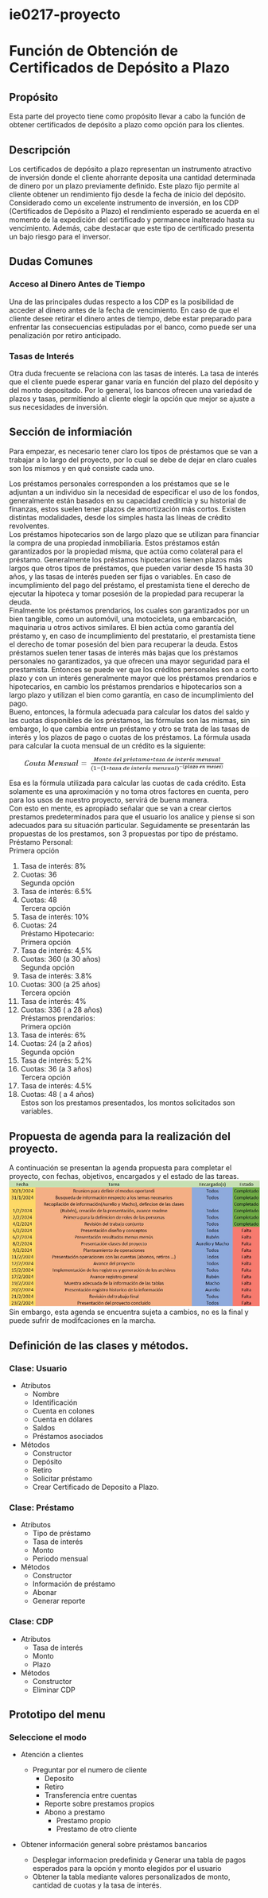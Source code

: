 <!-- From MachoBranch -->

# ie0217-proyecto
# Función de Obtención de Certificados de Depósito a Plazo

## Propósito
Esta parte del proyecto tiene como propósito llevar a cabo la función de obtener certificados de depósito a plazo como opción para los clientes.

## Descripción
Los certificados de depósito a plazo representan un instrumento atractivo de inversión donde el cliente ahorrante deposita una cantidad determinada de dinero por un plazo previamente definido. Este plazo fijo permite al cliente obtener un rendimiento fijo desde la fecha de inicio del depósito. Considerado como un excelente instrumento de inversión, en los CDP (Certificados de Depósito a Plazo) el rendimiento esperado se acuerda en el momento de la expedición del certificado y permanece inalterado hasta su vencimiento. Además, cabe destacar que este tipo de certificado presenta un bajo riesgo para el inversor.

## Dudas Comunes

### Acceso al Dinero Antes de Tiempo
Una de las principales dudas respecto a los CDP es la posibilidad de acceder al dinero antes de la fecha de vencimiento. En caso de que el cliente desee retirar el dinero antes de tiempo, debe estar preparado para enfrentar las consecuencias estipuladas por el banco, como puede ser una penalización por retiro anticipado.

### Tasas de Interés
Otra duda frecuente se relaciona con las tasas de interés. La tasa de interés que el cliente puede esperar ganar varía en función del plazo del depósito y del monto depositado. Por lo general, los bancos ofrecen una variedad de plazos y tasas, permitiendo al cliente elegir la opción que mejor se ajuste a sus necesidades de inversión.

## Sección de informiación
Para empezar, es necesario tener claro los tipos de préstamos que se van a trabajar a lo largo del proyecto, por lo cual se debe de dejar en claro cuales son los mismos y en qué consiste cada uno.  

Los préstamos personales corresponden a los préstamos que se le adjuntan a un individuo sin la necesidad de especificar el uso de los fondos, generalmente están basados en su capacidad crediticia y su historial de finanzas, estos suelen tener plazos de amortización más cortos. Existen distintas modalidades, desde los simples hasta las líneas de crédito revolventes.  
Los préstamos hipotecarios son de largo plazo que se utilizan para financiar la compra de una propiedad inmobiliaria. Estos préstamos están garantizados por la propiedad misma, que actúa como colateral para el préstamo. Generalmente los préstamos hipotecarios tienen plazos más largos que otros tipos de préstamos, que pueden variar desde 15 hasta 30 años, y las tasas de interés pueden ser fijas o variables. En caso de incumplimiento del pago del préstamo, el prestamista tiene el derecho de ejecutar la hipoteca y tomar posesión de la propiedad para recuperar la deuda.  
Finalmente los préstamos prendarios, los cuales son garantizados por un bien tangible, como un automóvil, una motocicleta, una embarcación, maquinaria u otros activos similares. El bien actúa como garantía del préstamo y, en caso de incumplimiento del prestatario, el prestamista tiene el derecho de tomar posesión del bien para recuperar la deuda. Estos préstamos suelen tener tasas de interés más bajas que los préstamos personales no garantizados, ya que ofrecen una mayor seguridad para el prestamista.
Entonces se puede ver que los créditos personales son a corto plazo y con un interés generalmente mayor que los préstamos prendarios e hipotecarios, en cambio los préstamos prendarios e hipotecarios son a largo plazo y utilizan el bien como garantía, en caso de incumplimiento del pago.  
Bueno, entonces, la fórmula adecuada para calcular los datos del saldo y las cuotas disponibles de los préstamos, las fórmulas son las mismas, sin embargo, lo que cambia entre un préstamo y otro se trata de las tasas de interés y los plazos de pago o cuotas de los préstamos. La fórmula usada para calcular la cuota mensual de un crédito es la siguiente:  
![imagenformula](Imagenformulaprestamos.jpg)  
Esa es la fórmula utilizada para calcular las cuotas de cada crédito. Esta solamente es una aproximación y no toma otros factores en cuenta, pero para los usos de nuestro proyecto, servirá de buena manera.  
Con esto en mente, es apropiado señalar que se van a crear ciertos prestamos predeterminados para que el usuario los analice y piense si son adecuados para su situación particular. Seguidamente se presentarán las propuestas de los prestamos, son 3 propuestas por tipo de préstamo.  
Préstamo Personal:  
Primera opción  
1.	Tasa de interés: 8%  
2.	Cuotas: 36  
Segunda opción  
1.	Tasa de interés: 6.5%  
2.	Cuotas: 48  
Tercera opción  
1.	Tasa de interés: 10%  
2.	Cuotas: 24  
Préstamo Hipotecario:  
Primera opción  
1.	Tasa de interés: 4,5%  
2.	Cuotas: 360 (a 30 años)  
Segunda opción  
1.	Tasa de interés: 3.8%  
2.	Cuotas: 300 (a 25 años)  
Tercera opción  
1.	Tasa de interés: 4%  
2.	Cuotas: 336 ( a 28 años)  
Préstamos prendarios:  
Primera opción  
1.	Tasa de interés: 6%  
2.	Cuotas: 24 (a 2 años)  
Segunda opción  
1.	Tasa de interés: 5.2%  
2.	Cuotas: 36 (a 3 años)  
Tercera opción  
1.	Tasa de interés: 4.5%  
2.	Cuotas: 48 ( a 4 años)  
Estos son los prestamos presentados, los montos solicitados son variables.  

## Propuesta de agenda para la realización del proyecto.  
A continuación se presentan la agenda propuesta para completar el proyecto, con fechas, objetivos, encargados y el estado de las tareas.  
![imagenformula](agendapropuesta.jpg)  
Sin embargo, esta agenda se encuentra sujeta a cambios, no es la final y puede sufrir de modifcaciones en la marcha.

## Definición de las clases  y métodos.
### Clase: Usuario
- Atributos
    - Nombre
    - Identificación
    - Cuenta en colones
    - Cuenta en dólares
    - Saldos
    - Préstamos asociados
- Métodos
    - Constructor
    - Depósito
    - Retiro
    - Solicitar préstamo
    - Crear Certificado de Deposito a Plazo.


### Clase: Préstamo
- Atributos
    - Tipo de préstamo
    - Tasa de interés
    - Monto
    - Periodo mensual
- Métodos
    - Constructor
    - Información de préstamo
    - Abonar
    - Generar reporte



### Clase: CDP
- Atributos
    - Tasa de interés 
    - Monto
    - Plazo
- Métodos
    - Constructor
    - Eliminar CDP


## Prototipo del menu

### Seleccione el modo

- Atención a clientes
    - Preguntar por el numero de cliente
        - Deposito
        - Retiro
        - Transferencia entre cuentas
        - Reporte sobre prestamos propios
        - Abono a prestamo
            - Prestamo propio
            - Prestamo de otro cliente

- Obtener información general sobre préstamos bancarios
    - Desplegar informacion predefinida y Generar una tabla de pagos esperados para la opción y monto elegidos por el usuario
    - Obtener la tabla mediante valores personalizados de monto, cantidad de cuotas y la tasa de interés.



